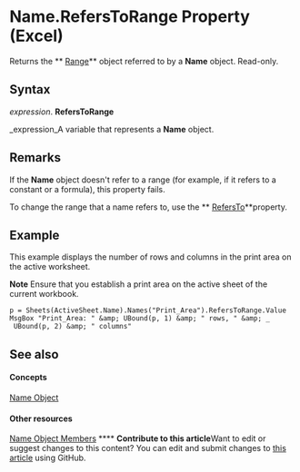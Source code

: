 
# Name.RefersToRange Property (Excel)

Returns the  ** [Range](b8207778-0dcc-4570-1234-f130532cc8cd.md)** object referred to by a **Name** object. Read-only.


## Syntax

 _expression_. **RefersToRange**

 _expression_A variable that represents a  **Name** object.


## Remarks

If the  **Name** object doesn't refer to a range (for example, if it refers to a constant or a formula), this property fails.

To change the range that a name refers to, use the  ** [RefersTo](8093e14c-0461-5e49-ef71-16c683044a63.md)**property.


## Example

This example displays the number of rows and columns in the print area on the active worksheet.


**Note**  Ensure that you establish a print area on the active sheet of the current workbook.


```
p = Sheets(ActiveSheet.Name).Names("Print_Area").RefersToRange.Value 
MsgBox "Print_Area: " &amp; UBound(p, 1) &amp; " rows, " &amp; _ 
 UBound(p, 2) &amp; " columns"
```


## See also


#### Concepts


 [Name Object](cfedb297-ac0d-dff0-99c7-6927cc5f31ed.md)
#### Other resources


 [Name Object Members](7c35e8e8-4f81-7cec-da3e-faf738903726.md)
****   **Contribute to this article**Want to edit or suggest changes to this content? You can edit and submit changes to  [this article](https://github.com/jhershey00/VBA_Excel_Test/OpenXMLCon/articles/81c0e2fe-8ce6-0df9-9ffa-0931b87487e7.md) using GitHub.

